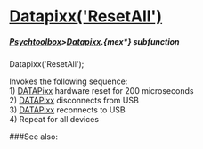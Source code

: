 # [Datapixx('ResetAll')](Datapixx-ResetAll) 
##### [Psychtoolbox](Psychtoolbox)>[Datapixx](Datapixx).{mex*} subfunction

Datapixx('ResetAll');

Invokes the following sequence:  
    1) [DATAPixx](DATAPixx) hardware reset for 200 microseconds  
    2) [DATAPixx](DATAPixx) disconnects from USB  
    3) [DATAPixx](DATAPixx) reconnects to USB  
    4) Repeat for all devices  
  


###See also:

